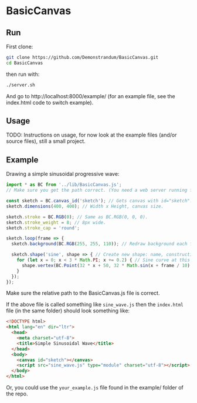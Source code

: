 # BasicCanvas
## Run
First clone:
```sh
git clone https://github.com/Demonstrandum/BasicCanvas.git
cd BasicCanvas
```
then run with:
```sh
./server.sh
```
And go to http://localhost:8000/example/ (for an example file, see the index.html code to switch example).

## Usage
TODO: Instructions on usage, for now look at the example files (and/or source files), still a small project.

## Example
Drawing a simple sinusoidal progressive wave:
```js
import * as BC from '../lib/BasicCanvas.js';
// Make sure you get the path correct. (You need a web server running for imports to work...)

const sketch = BC.canvas_id('sketch'); // Gets canvas with id="sketch".
sketch.dimensions(400, 400); // Width x Height, canvas size.

sketch.stroke = BC.RGB(0); // Same as BC.RGB(0, 0, 0).
sketch.stroke_weight = 8; // 8px wide.
sketch.stroke_cap = 'round';

sketch.loop(frame => {
  sketch.background(BC.RGB(255, 255, 110)); // Redraw background each frame.

  sketch.shape('sine', shape => { // Create new shape: name, construction of shape callback
    for (let x = 0; x < 3 * Math.PI; x += 0.2) { // Sine curve at this frame
      shape.vertex(BC.Point(32 * x + 50, 32 * Math.sin(x + frame / 10) + 200));
    }
  });
});
```
Make sure the relative path to the BasicCanvas.js file is correct.

If the above file is called something like `sine_wave.js` then the `index.html` file (in the same folder) should look something like:
```html
<!DOCTYPE html>
<html lang="en" dir="ltr">
  <head>
    <meta charset="utf-8">
    <title>Simple Sinusoidal Wave</title>
  </head>
  <body>
    <canvas id="sketch"></canvas>
    <script src="sine_wave.js" type="module" charset="utf-8"></script>
  </body>
</html>
```
Or, you could use the `your_example.js` file found in the example/ folder of the repo.
